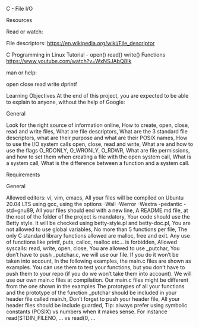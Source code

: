 C - File I/O

Resources

Read or watch:

File descriptors:
https://en.wikipedia.org/wiki/File_descriptor


C Programming in Linux Tutorial - open() read() write() Functions
https://www.youtube.com/watch?v=WxNSJAbQ8Ik


man or help:

open
close
read
write
dprintf

Learning Objectives
At the end of this project, you are expected to be able to explain to anyone, without the help of Google:

General

Look for the right source of information online,
How to create, open, close, read and write files,
What are file descriptors,
What are the 3 standard file descriptors, what are their purpose and what are their POSIX names,
How to use the I/O system calls open, close, read and write,
What are and how to use the flags O_RDONLY, O_WRONLY, O_RDWR,
What are file permissions, and how to set them when creating a file with the open system call,
What is a system call,
What is the difference between a function and a system call.

Requirements

General

Allowed editors: vi, vim, emacs,
All your files will be compiled on Ubuntu 20.04 LTS using gcc, using the options -Wall -Werror -Wextra -pedantic -std=gnu89,
All your files should end with a new line,
A README.md file, at the root of the folder of the project is mandatory,
Your code should use the Betty style. It will be checked using betty-style.pl and betty-doc.pl,
You are not allowed to use global variables,
No more than 5 functions per file,
The only C standard library functions allowed are malloc, free and exit. Any use of functions like printf, puts, calloc, realloc etc… is forbidden,
Allowed syscalls: read, write, open, close,
You are allowed to use _putchar,
You don’t have to push _putchar.c, we will use our file. If you do it won’t be taken into account,
In the following examples, the main.c files are shown as examples. You can use them to test your functions, but you don’t have to push them to your repo (if you do we won’t take them into account). We will use our own main.c files at compilation. Our main.c files might be different from the one shown in the examples
The prototypes of all your functions and the prototype of the function _putchar should be included in your header file called main.h,
Don’t forget to push your header file,
All your header files should be include guarded,
Tip: always prefer using symbolic constants (POSIX) vs numbers when it makes sense. For instance read(STDIN_FILENO, ... vs read(0, ...
